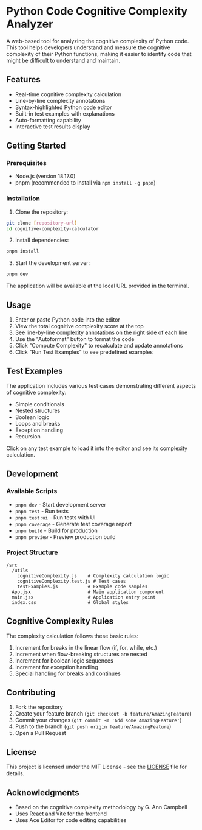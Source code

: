 # Python Code Cognitive Complexity Analyzer

A web-based tool for analyzing the cognitive complexity of Python code. This tool helps developers understand and measure the cognitive complexity of their Python functions, making it easier to identify code that might be difficult to understand and maintain.

## Features

- Real-time cognitive complexity calculation
- Line-by-line complexity annotations
- Syntax-highlighted Python code editor
- Built-in test examples with explanations
- Auto-formatting capability
- Interactive test results display

## Getting Started

### Prerequisites

- Node.js (version 18.17.0)
- pnpm (recommended to install via `npm install -g pnpm`)

### Installation

1. Clone the repository:
```bash
git clone [repository-url]
cd cognitive-complexity-calculator
```

2. Install dependencies:
```bash
pnpm install
```

3. Start the development server:
```bash
pnpm dev
```

The application will be available at the local URL provided in the terminal.

## Usage

1. Enter or paste Python code into the editor
2. View the total cognitive complexity score at the top
3. See line-by-line complexity annotations on the right side of each line
4. Use the "Autoformat" button to format the code
5. Click "Compute Complexity" to recalculate and update annotations
6. Click "Run Test Examples" to see predefined examples

## Test Examples

The application includes various test cases demonstrating different aspects of cognitive complexity:
- Simple conditionals
- Nested structures
- Boolean logic
- Loops and breaks
- Exception handling
- Recursion

Click on any test example to load it into the editor and see its complexity calculation.

## Development

### Available Scripts

- `pnpm dev` - Start development server
- `pnpm test` - Run tests
- `pnpm test:ui` - Run tests with UI
- `pnpm coverage` - Generate test coverage report
- `pnpm build` - Build for production
- `pnpm preview` - Preview production build

### Project Structure

```
/src
  /utils
    cognitiveComplexity.js    # Complexity calculation logic
    cognitiveComplexity.test.js # Test cases
    testExamples.js           # Example code samples
  App.jsx                     # Main application component
  main.jsx                    # Application entry point
  index.css                   # Global styles
```

## Cognitive Complexity Rules

The complexity calculation follows these basic rules:
1. Increment for breaks in the linear flow (if, for, while, etc.)
2. Increment when flow-breaking structures are nested
3. Increment for boolean logic sequences
4. Increment for exception handling
5. Special handling for breaks and continues

## Contributing

1. Fork the repository
2. Create your feature branch (`git checkout -b feature/AmazingFeature`)
3. Commit your changes (`git commit -m 'Add some AmazingFeature'`)
4. Push to the branch (`git push origin feature/AmazingFeature`)
5. Open a Pull Request

## License

This project is licensed under the MIT License - see the [LICENSE](LICENSE) file for details.

## Acknowledgments

- Based on the cognitive complexity methodology by G. Ann Campbell
- Uses React and Vite for the frontend
- Uses Ace Editor for code editing capabilities
